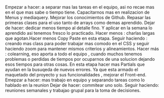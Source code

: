 Empezar a hacer: a separar mas las tareas en el equipo, asi no recae mas en el que mas sabe o tiempo tiene. Capacitarnos mas en realizacion de Menus y mediaquery.
                  Mejorar los conocimientos de Github. Repasar las primeras clases para el uso tanto de arrays como demas aprendido.
Dejar de hacer: dedicar menos tiempo al detalle fino. Y aplicar en la semana lo aprendido asi tenemos fresco lo practicado.
Hacer menos : charlas largas que agotan.Hacer menos Copy Paste en esta etapa.
Seguir haciendo : creando mas class para poder trabajar mas comodo en el CSS y seguir haciendo zoom  para mantener mismos criterios y alineamientos.
Hacer más : colearning, eso aporta a todo el equipo , cuando muchos tenemos problemas o perdidas de tiempos por ocuparnos de una solucion dejando esos tiempos para             otras cosas. En esta etapa hacer mas Partials que ayudan en la busuqeda de nuevos errores.
            Ya que esta armado el maquetado del proyecto y sus funcionalidades , mejorar el Front-end.
Emepzar a hacer: mas trabajo en equipo y separando tareas como lo hablado en la reunion
Dejar de hacer: commitear uno solo.
Seguir haciendo: reuniones semanales y trabajao grupal para la toma de decisiones.
            
